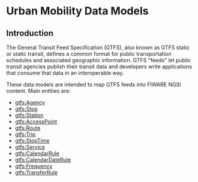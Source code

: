 # Urban Mobility Data Models

## Introduction

 The General Transit Feed Specification (GTFS), also known as GTFS static or static transit,
 defines a common format for public transportation schedules and associated geographic information.
 GTFS "feeds" let public transit agencies publish their transit data and developers write applications that consume
 that data in an interoperable way.
 
 These data models are intended to map GTFS feeds into FIWARE NGSI content. Main entities are:
 
+ [gtfs:Agency](./Agency/doc/spec.md)
+ [gtfs:Stop](./Stop/doc/spec.md)
+ [gtfs:Station](./Station/doc/spec.md)
+ [gtfs:AccessPoint](./AccessPoint/doc/spec.md)
+ [gtfs:Route](./Route/doc/spec.md)
+ [gtfs:Trip](./Trip/doc/spec.md)
+ [gtfs:StopTime](./StopTime/doc/spec.md)
+ [gtfs:Service](./Service/doc/spec.md)
+ [gtfs:CalendarRule](./CalendarRule/doc/spec.md)
+ [gtfs:CalendarDateRule](./CalendarDateRule/doc/spec.md)
+ [gtfs:Frequency](./Frequency/doc/spec.md)
+ [gtfs:TransferRule](./TransferRule/doc/spec.md)
 